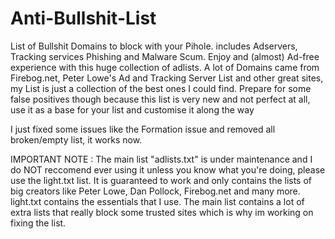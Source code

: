 # Anti-Bullshit-List
List of Bullshit Domains to block with your Pihole. includes Adservers, Tracking services Phishing and Malware Scum.
Enjoy and (almost) Ad-free experience with this huge collection of adlists.
A lot of Domains came from Firebog.net, Peter Lowe's Ad and Tracking Server List and other great sites, my List is just a collection of the best ones I could find.
Prepare for some false positives though because this list is very new and not perfect at all, use it as a base for your list and customise it along the way

I just fixed some issues like the Formation issue and removed all broken/empty list, it works now.

IMPORTANT NOTE : The main list "adlists.txt" is under maintenance and I do NOT reccomend ever using it unless you know what you're doing, please use the light.txt list. It is guaranteed to work and only contains the lists of big creators like Peter Lowe, Dan Pollock, Firebog.net and many more.
light.txt contains the essentials that I use. The main list contains a lot of extra lists that really block some trusted sites which is why im working on fixing the list.



